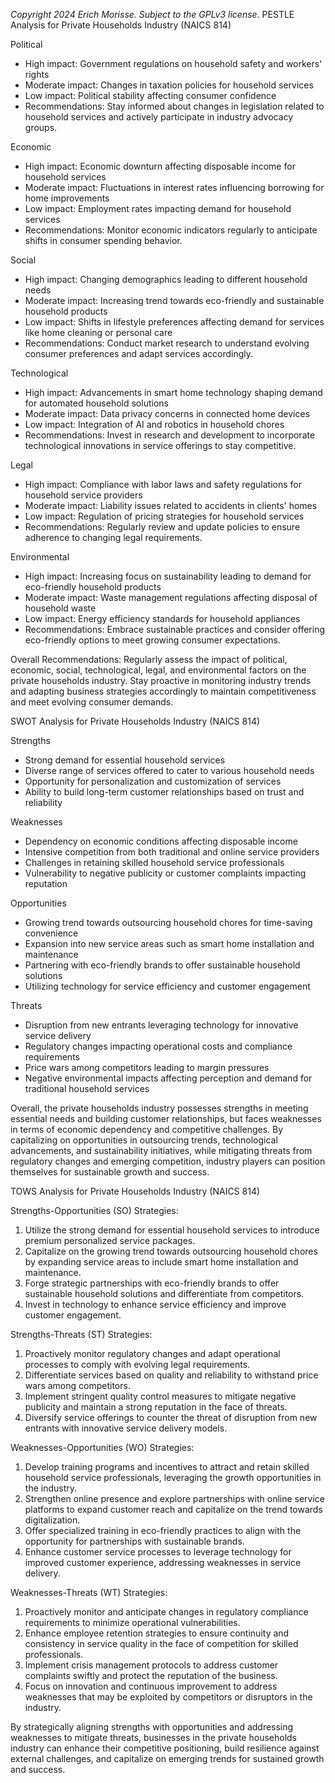 *Copyright 2024 Erich Morisse.  Subject to the GPLv3 license.*
PESTLE Analysis for Private Households Industry (NAICS 814)

Political
- High impact: Government regulations on household safety and workers' rights
- Moderate impact: Changes in taxation policies for household services
- Low impact: Political stability affecting consumer confidence
- Recommendations: Stay informed about changes in legislation related to household services and actively participate in industry advocacy groups.

Economic
- High impact: Economic downturn affecting disposable income for household services
- Moderate impact: Fluctuations in interest rates influencing borrowing for home improvements
- Low impact: Employment rates impacting demand for household services
- Recommendations: Monitor economic indicators regularly to anticipate shifts in consumer spending behavior.

Social
- High impact: Changing demographics leading to different household needs
- Moderate impact: Increasing trend towards eco-friendly and sustainable household products
- Low impact: Shifts in lifestyle preferences affecting demand for services like home cleaning or personal care
- Recommendations: Conduct market research to understand evolving consumer preferences and adapt services accordingly.

Technological
- High impact: Advancements in smart home technology shaping demand for automated household solutions
- Moderate impact: Data privacy concerns in connected home devices
- Low impact: Integration of AI and robotics in household chores
- Recommendations: Invest in research and development to incorporate technological innovations in service offerings to stay competitive.

Legal
- High impact: Compliance with labor laws and safety regulations for household service providers
- Moderate impact: Liability issues related to accidents in clients' homes
- Low impact: Regulation of pricing strategies for household services
- Recommendations: Regularly review and update policies to ensure adherence to changing legal requirements.

Environmental
- High impact: Increasing focus on sustainability leading to demand for eco-friendly household products
- Moderate impact: Waste management regulations affecting disposal of household waste
- Low impact: Energy efficiency standards for household appliances
- Recommendations: Embrace sustainable practices and consider offering eco-friendly options to meet growing consumer expectations.

Overall Recommendations: Regularly assess the impact of political, economic, social, technological, legal, and environmental factors on the private households industry. Stay proactive in monitoring industry trends and adapting business strategies accordingly to maintain competitiveness and meet evolving consumer demands.

SWOT Analysis for Private Households Industry (NAICS 814)

Strengths
- Strong demand for essential household services
- Diverse range of services offered to cater to various household needs
- Opportunity for personalization and customization of services
- Ability to build long-term customer relationships based on trust and reliability

Weaknesses
- Dependency on economic conditions affecting disposable income
- Intensive competition from both traditional and online service providers
- Challenges in retaining skilled household service professionals
- Vulnerability to negative publicity or customer complaints impacting reputation

Opportunities
- Growing trend towards outsourcing household chores for time-saving convenience
- Expansion into new service areas such as smart home installation and maintenance
- Partnering with eco-friendly brands to offer sustainable household solutions
- Utilizing technology for service efficiency and customer engagement

Threats
- Disruption from new entrants leveraging technology for innovative service delivery
- Regulatory changes impacting operational costs and compliance requirements
- Price wars among competitors leading to margin pressures
- Negative environmental impacts affecting perception and demand for traditional household services

Overall, the private households industry possesses strengths in meeting essential needs and building customer relationships, but faces weaknesses in terms of economic dependency and competitive challenges. By capitalizing on opportunities in outsourcing trends, technological advancements, and sustainability initiatives, while mitigating threats from regulatory changes and emerging competition, industry players can position themselves for sustainable growth and success.

TOWS Analysis for Private Households Industry (NAICS 814)

Strengths-Opportunities (SO) Strategies:
1. Utilize the strong demand for essential household services to introduce premium personalized service packages.
2. Capitalize on the growing trend towards outsourcing household chores by expanding service areas to include smart home installation and maintenance.
3. Forge strategic partnerships with eco-friendly brands to offer sustainable household solutions and differentiate from competitors.
4. Invest in technology to enhance service efficiency and improve customer engagement.

Strengths-Threats (ST) Strategies:
1. Proactively monitor regulatory changes and adapt operational processes to comply with evolving legal requirements.
2. Differentiate services based on quality and reliability to withstand price wars among competitors.
3. Implement stringent quality control measures to mitigate negative publicity and maintain a strong reputation in the face of threats.
4. Diversify service offerings to counter the threat of disruption from new entrants with innovative service delivery models.

Weaknesses-Opportunities (WO) Strategies:
1. Develop training programs and incentives to attract and retain skilled household service professionals, leveraging the growth opportunities in the industry.
2. Strengthen online presence and explore partnerships with online service platforms to expand customer reach and capitalize on the trend towards digitalization.
3. Offer specialized training in eco-friendly practices to align with the opportunity for partnerships with sustainable brands.
4. Enhance customer service processes to leverage technology for improved customer experience, addressing weaknesses in service delivery.

Weaknesses-Threats (WT) Strategies:
1. Proactively monitor and anticipate changes in regulatory compliance requirements to minimize operational vulnerabilities.
2. Enhance employee retention strategies to ensure continuity and consistency in service quality in the face of competition for skilled professionals.
3. Implement crisis management protocols to address customer complaints swiftly and protect the reputation of the business.
4. Focus on innovation and continuous improvement to address weaknesses that may be exploited by competitors or disruptors in the industry.

By strategically aligning strengths with opportunities and addressing weaknesses to mitigate threats, businesses in the private households industry can enhance their competitive positioning, build resilience against external challenges, and capitalize on emerging trends for sustained growth and success.

